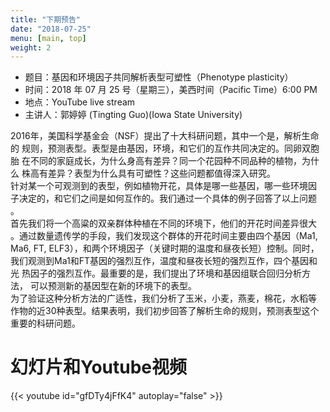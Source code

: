 ```yaml
---
title: "下期预告"
date: "2018-07-25"
menu: [main, top]
weight: 2
---
```



- 题目：基因和环境因子共同解析表型可塑性（Phenotype plasticity）
- 时间：2018 年 07 月 25 号（星期三），美西时间（Pacific Time）6:00 PM
- 地点：YouTube live stream 
- 主讲人：郭婷婷 (Tingting Guo)(Iowa State University)

2016年，美国科学基金会（NSF）提出了十大科研问题，其中一个是，解析生命的
规则，预测表型。表型是由基因，环境，和它们的互作共同决定的。同卵双胞胎
在不同的家庭成长，为什么身高有差异？同一个花园种不同品种的植物，为什么
株高有差异？表型为什么具有可塑性？这些问题都值得深入研究。<br>
针对某一个可观测到的表型，例如植物开花，具体是哪一些基因，哪一些环境因
子决定的，和它们之间是如何互作的。我们通过一个具体的例子回答了以上问题
。<br>
首先我们将一个高粱的双亲群体种植在不同的环境下，他们的开花时间差异很大
。通过数量遗传学的手段，我们发现这个群体的开花时间主要由四个基因（Ma1,
Ma6, FT, ELF3），和两个环境因子（关键时期的温度和昼夜长短）控制。同时，
我们观测到Ma1和FT基因的强烈互作，温度和昼夜长短的强烈互作，四个基因和光
热因子的强烈互作。最重要的是，我们提出了环境和基因组联合回归分析方法，
可以预测新的基因型在新的环境下的表型。<br>
为了验证这种分析方法的广适性，我们分析了玉米，小麦，燕麦，棉花，水稻等
作物的近30种表型。结果表明，我们初步回答了解析生命的规则，预测表型这个
重要的科研问题。

# 幻灯片和Youtube视频

{{< youtube id="gfDTy4jFfK4" autoplay="false" >}}


